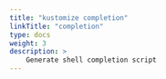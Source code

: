 ```yaml
---
title: "kustomize completion"
linkTitle: "completion"
type: docs
weight: 3
description: >
    Generate shell completion script
---
```

